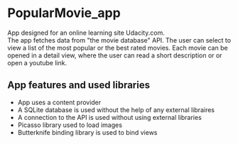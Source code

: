 # PopularMovie_app
App designed for an online learning site Udacity.com.<br />
The app fetches data from "the movie database" API. The user can select to view a list of the most popular or the best rated movies. Each movie can be opened in a detail view, where the user can read a short description or or open a youtube link.
## App features and used libraries
* App uses a content provider
* A SQLite database is used without the help of any external libraires
* A connection to the API is used without using external libraries
* Picasso library used to load images
* Butterknife binding library is used to bind views
